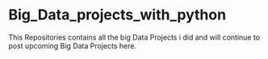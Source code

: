 # Big_Data_projects_with_python
This Repositories contains all the big Data Projects i did and will continue to post upcoming Big Data Projects here.
